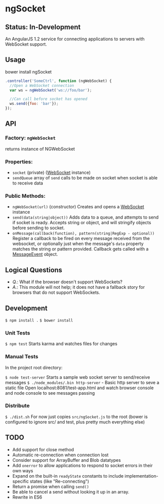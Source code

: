 # ngSocket

## Status: In-Development

An AngularJS 1.2 service for connecting applications to servers with WebSocket support.

## Usage

bower install ngSocket

```javascript
.controller('SomeCtrl', function (ngWebSocket) {
  //Open a WebSocket connection
  var ws = ngWebSocket('ws://foo/bar');

  //Can call before socket has opened
  ws.send({foo: 'bar'});
});
```

## API

### Factory: `ngWebSocket`

returns instance of NGWebSocket

### Properties:
 * `socket` (private) ([WebSocket](https://developer.mozilla.org/en-US/docs/Web/API/WebSocket) instance)
 * `sendQueue` array of `send` calls to be made on socket when socket is able to receive data


### Public Methods:

 * `ngWebSocket(url)` (constructor) Creates and opens a [WebSocket](https://developer.mozilla.org/en-US/docs/Web/API/WebSocket) instance
 * `send(data(string|object))` Adds data to a queue, and attempts to send if socket is ready. Accepts string or object, and will stringify objects before sending to socket.
 * `onMessage(callback(function), pattern(string|RegExp - optional))` Register a callback to be fired on every message received from the websocket, or optionally just when the message's `data` property matches the string or pattern provided. Callback gets called with a [MessageEvent](https://developer.mozilla.org/en-US/docs/Web/API/MessageEvent?redirectlocale=en-US&redirectslug=WebSockets%2FWebSockets_reference%2FMessageEvent) object.


## Logical Questions

 * *Q.*: What if the browser doesn't support WebSockets?
 * *A.*: This module will not help; it does not have a fallback story for browsers that do not support WebSockets.

## Development

`$ npm install .`
`$ bower install`

### Unit Tests
`$ npm test` Starts karma and watches files for changes

### Manual Tests

In the project root directory:

`$ node test-server` Starts a sample web socket server to send/receive messages
`$ ./node_modules/.bin http-server` - Basic http server to seve a static file
Open localhost:8081/test-app.html and watch browser console and node console to see messages passing

### Distribute
`$ ./dist.sh` For now just copies `src/ngSocket.js` to the root (bower is configured to ignore src/ and test, plus pretty much everything else)

## TODO
 * Add support for close method
 * Automatic re-connection when connection lost
 * Consider support for ArrayBuffer and Blob datatypes
 * Add `onerror` to allow applications to respond to socket errors in their own ways
 * Expand on the built-in `readyState` constants to include implementation-specific states (like "Re-connecting")
 * Return a promise when calling `send()`
 * Be able to cancel a send without looking it up in an array.
 * Rewrite in ES6
